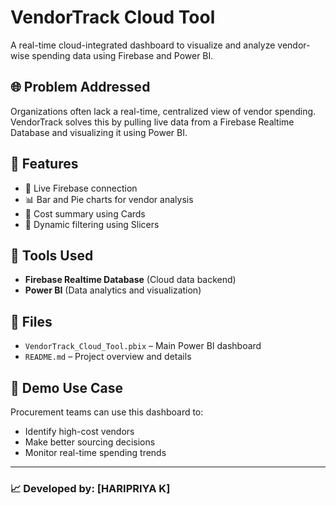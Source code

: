 # VendorTrack Cloud Tool

A real-time cloud-integrated dashboard to visualize and analyze vendor-wise spending data using Firebase and Power BI.

## 🌐 Problem Addressed

Organizations often lack a real-time, centralized view of vendor spending. VendorTrack solves this by pulling live data from a Firebase Realtime Database and visualizing it using Power BI.

## 🚀 Features

- 🔄 Live Firebase connection
- 📊 Bar and Pie charts for vendor analysis
- 🎯 Cost summary using Cards
- 🔘 Dynamic filtering using Slicers

## 🔧 Tools Used

- **Firebase Realtime Database** (Cloud data backend)
- **Power BI** (Data analytics and visualization)

## 📂 Files

- `VendorTrack_Cloud_Tool.pbix` – Main Power BI dashboard
- `README.md` – Project overview and details

## 📌 Demo Use Case

Procurement teams can use this dashboard to:
- Identify high-cost vendors
- Make better sourcing decisions
- Monitor real-time spending trends

---

### 📈 Developed by: [HARIPRIYA K]

